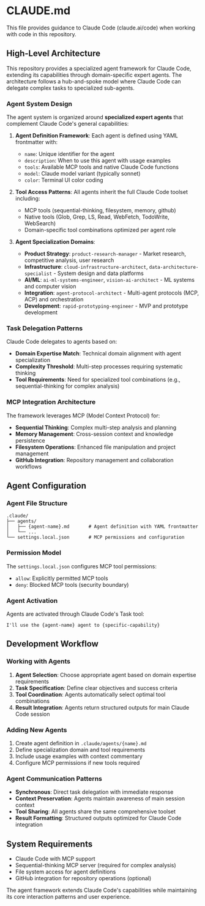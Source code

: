 # CLAUDE.md

This file provides guidance to Claude Code (claude.ai/code) when working with code in this repository.

## High-Level Architecture

This repository provides a specialized agent framework for Claude Code, extending its capabilities through domain-specific expert agents. The architecture follows a hub-and-spoke model where Claude Code can delegate complex tasks to specialized sub-agents.

### Agent System Design

The agent system is organized around **specialized expert agents** that complement Claude Code's general capabilities:

1. **Agent Definition Framework**: Each agent is defined using YAML frontmatter with:
   - `name`: Unique identifier for the agent
   - `description`: When to use this agent with usage examples
   - `tools`: Available MCP tools and native Claude Code functions
   - `model`: Claude model variant (typically sonnet)
   - `color`: Terminal UI color coding

2. **Tool Access Patterns**: All agents inherit the full Claude Code toolset including:
   - MCP tools (sequential-thinking, filesystem, memory, github)
   - Native tools (Glob, Grep, LS, Read, WebFetch, TodoWrite, WebSearch)
   - Domain-specific tool combinations optimized per agent role

3. **Agent Specialization Domains**:
   - **Product Strategy**: `product-research-manager` - Market research, competitive analysis, user research
   - **Infrastructure**: `cloud-infrastructure-architect`, `data-architecture-specialist` - System design and data platforms
   - **AI/ML**: `ai-ml-systems-engineer`, `vision-ai-architect` - ML systems and computer vision
   - **Integration**: `agent-protocol-architect` - Multi-agent protocols (MCP, ACP) and orchestration
   - **Development**: `rapid-prototyping-engineer` - MVP and prototype development

### Task Delegation Patterns

Claude Code delegates to agents based on:
- **Domain Expertise Match**: Technical domain alignment with agent specialization
- **Complexity Threshold**: Multi-step processes requiring systematic thinking
- **Tool Requirements**: Need for specialized tool combinations (e.g., sequential-thinking for complex analysis)

### MCP Integration Architecture

The framework leverages MCP (Model Context Protocol) for:
- **Sequential Thinking**: Complex multi-step analysis and planning
- **Memory Management**: Cross-session context and knowledge persistence
- **Filesystem Operations**: Enhanced file manipulation and project management
- **GitHub Integration**: Repository management and collaboration workflows

## Agent Configuration

### Agent File Structure
```
.claude/
├── agents/
│   ├── {agent-name}.md       # Agent definition with YAML frontmatter
│   └── ...
└── settings.local.json       # MCP permissions and configuration
```

### Permission Model
The `settings.local.json` configures MCP tool permissions:
- `allow`: Explicitly permitted MCP tools
- `deny`: Blocked MCP tools (security boundary)

### Agent Activation
Agents are activated through Claude Code's Task tool:
```
I'll use the {agent-name} agent to {specific-capability}
```

## Development Workflow

### Working with Agents
1. **Agent Selection**: Choose appropriate agent based on domain expertise requirements
2. **Task Specification**: Define clear objectives and success criteria
3. **Tool Coordination**: Agents automatically select optimal tool combinations
4. **Result Integration**: Agents return structured outputs for main Claude Code session

### Adding New Agents
1. Create agent definition in `.claude/agents/{name}.md`
2. Define specialization domain and tool requirements
3. Include usage examples with context commentary
4. Configure MCP permissions if new tools required

### Agent Communication Patterns
- **Synchronous**: Direct task delegation with immediate response
- **Context Preservation**: Agents maintain awareness of main session context
- **Tool Sharing**: All agents share the same comprehensive toolset
- **Result Formatting**: Structured outputs optimized for Claude Code integration

## System Requirements

- Claude Code with MCP support
- Sequential-thinking MCP server (required for complex analysis)
- File system access for agent definitions
- GitHub integration for repository operations (optional)

The agent framework extends Claude Code's capabilities while maintaining its core interaction patterns and user experience.